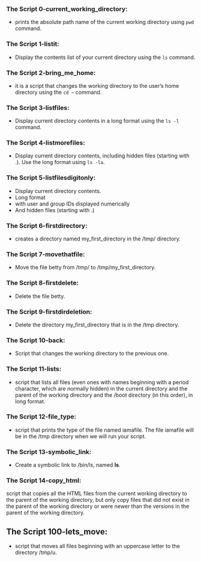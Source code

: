 ### The Script 0-current_working_directory:
- prints the absolute path name of the current working directory using `pwd` command.

### The Script 1-listit:
- Display the contents list of your current directory using the `ls` command.

### The Script 2-bring_me_home:
- it is a script that changes the working directory to the user’s home directory using the `cd ~` command.

### The Script 3-listfiles:
- Display current directory contents in a long format using the `ls -l` command.

### The Script 4-listmorefiles:
- Display current directory contents, including hidden files (starting with .). Use the long format using `ls -la`.

### The Script 5-listfilesdigitonly:
- Display current directory contents.
- Long format
- with user and group IDs displayed numerically
- And hidden files (starting with .)

### The Script 6-firstdirectory:
- creates a directory named my_first_directory in the /tmp/ directory.

### The Script 7-movethatfile:
- Move the file betty from /tmp/ to /tmp/my_first_directory.

### The Script 8-firstdelete:
- Delete the file betty.

### The Script 9-firstdirdeletion:
- Delete the directory my_first_directory that is in the /tmp directory.

### The Script 10-back: 
- Script that changes the working directory to the previous one.

### The Script 11-lists:
- script that lists all files (even ones with names beginning with a period character, which are normally hidden) in the current directory and the parent of the working directory and the /boot directory (in this order), in long format.

### The Script 12-file_type:
- script that prints the type of the file named iamafile. The file iamafile will be in the /tmp directory when we will run your script.

### The Script 13-symbolic_link:
- Create a symbolic link to /bin/ls, named __ls__.

### The Script 14-copy_html:
script that copies all the HTML files from the current working directory to the parent of the working directory, but only copy files that did not exist in the parent of the working directory or were newer than the versions in the parent of the working directory.

## The Script 100-lets_move:
- script that moves all files beginning with an uppercase letter to the directory /tmp/u.
